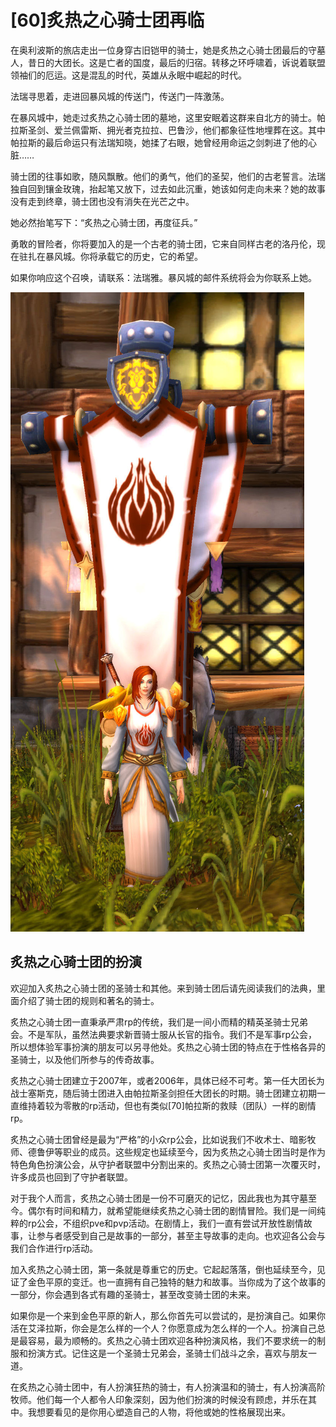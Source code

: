 # \[60]炙热之心骑士团再临

在奥利波斯的旅店走出一位身穿古旧铠甲的骑士，她是炙热之心骑士团最后的守墓人，昔日的大团长。这是亡者的国度，最后的归宿。转移之环呼啸着，诉说着联盟领袖们的厄运。这是混乱的时代，英雄从永眠中崛起的时代。

法瑞寻思着，走进回暴风城的传送门，传送门一阵激荡。

在暴风城中，她走过炙热之心骑士团的墓地，这里安眠着这群来自北方的骑士。帕拉斯圣剑、爱兰佩雷斯、拥光者克拉拉、巴鲁沙，他们都象征性地埋葬在这。其中帕拉斯的最后命运只有法瑞知晓，她揉了右眼，她曾经用命运之剑刺进了他的心脏……

骑士团的往事如歌，随风飘散。他们的勇气，他们的圣契，他们的古老誓言。法瑞独自回到镶金玫瑰，抬起笔又放下，过去如此沉重，她该如何走向未来？她的故事没有走到终章，骑士团也没有消失在光芒之中。

她必然抬笔写下：“炙热之心骑士团，再度征兵。”

勇敢的冒险者，你将要加入的是一个古老的骑士团，它来自同样古老的洛丹伦，现在驻扎在暴风城。你将承载它的历史，它的希望。

如果你响应这个召唤，请联系：法瑞雅。暴风城的邮件系统将会为你联系上她。

![炙热之心骑士团再临](../.gitbook/assets/炙热之心骑士团再临.jpg)

## 炙热之心骑士团的扮演

欢迎加入炙热之心骑士团的圣骑士和其他。来到骑士团后请先阅读我们的法典，里面介绍了骑士团的规则和著名的骑士。

炙热之心骑士团一直秉承严肃rp的传统，我们是一间小而精的精英圣骑士兄弟会。不是军队，虽然法典要求新晋骑士服从长官的指令。我们不是军事rp公会，所以想体验军事扮演的朋友可以另寻他处。炙热之心骑士团的特点在于性格各异的圣骑士，以及他们所参与的传奇故事。

炙热之心骑士团建立于2007年，或者2006年，具体已经不可考。第一任大团长为战士塞斯克，随后骑士团进入由帕拉斯圣剑担任大团长的时期。骑士团建立初期一直维持着较为零散的rp活动，但也有类似\[70]帕拉斯的救赎（团队）一样的剧情rp。

炙热之心骑士团曾经是最为“严格”的小众rp公会，比如说我们不收术士、暗影牧师、德鲁伊等职业的成员。这些规定也延续至今，因为炙热之心骑士团当时是作为特色角色扮演公会，从守护者联盟中分割出来的。炙热之心骑士团第一次覆灭时，许多成员也回到了守护者联盟。

对于我个人而言，炙热之心骑士团是一份不可磨灭的记忆，因此我也为其守墓至今。偶尔有时间和精力，就希望能继续炙热之心骑士团的剧情冒险。我们是一间纯粹的rp公会，不组织pve和pvp活动。在剧情上，我们一直有尝试开放性剧情故事，让参与者感受到自己是故事的一部分，甚至主导故事的走向。也欢迎各公会与我们合作进行rp活动。

加入炙热之心骑士团，第一条就是尊重它的历史。它起起落落，倒也延续至今，见证了金色平原的变迁。也一直拥有自己独特的魅力和故事。当你成为了这个故事的一部分，你会遇到各式有趣的圣骑士，甚至改变骑士团的未来。

如果你是一个来到金色平原的新人，那么你首先可以尝试的，是扮演自己。如果你活在艾泽拉斯，你会是怎么样的一个人？你愿意成为怎么样的一个人。扮演自己总是最容易，最为顺畅的。炙热之心骑士团欢迎各种扮演风格，我们不要求统一的制服和扮演方式。记住这是一个圣骑士兄弟会，圣骑士们战斗之余，喜欢与朋友一道。

在炙热之心骑士团中，有人扮演狂热的骑士，有人扮演温和的骑士，有人扮演高阶牧师。他们每一个人都令人印象深刻，因为他们扮演的时候没有顾虑，并乐在其中。我想要看见的是你用心塑造自己的人物，将他或她的性格展现出来。
